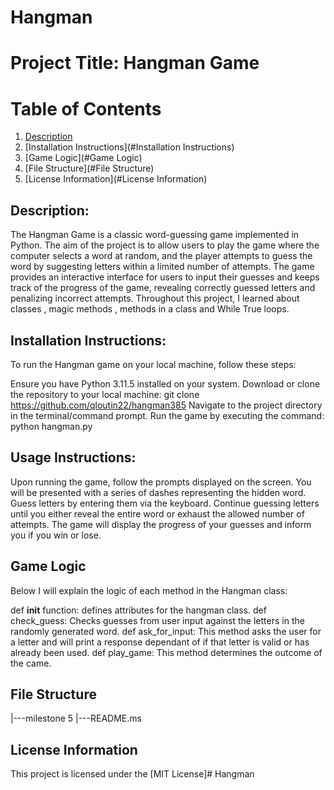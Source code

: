 # Hangman

<h1>Project Title: Hangman Game </h1>

# Table of Contents
1. [Description](#Description)
2. [Installation Instructions](#Installation Instructions)
3. [Game Logic](#Game Logic)
4. [File Structure](#File Structure)
5. [License Information](#License Information)




## Description:

The Hangman Game is a classic word-guessing game implemented in Python. The aim of the project is to allow users to play the game where the computer selects a word at random, and the player attempts to guess the word by suggesting letters within a limited number of attempts. The game provides an interactive interface for users to input their guesses and keeps track of the progress of the game, revealing correctly guessed letters and penalizing incorrect attempts. Throughout this project, I learned about classes , magic methods , methods in a class and While True loops.

## Installation Instructions:

To run the Hangman game on your local machine, follow these steps:

Ensure you have Python 3.11.5 installed on your system.
Download or clone the repository to your local machine: git clone https://github.com/qloutin22/hangman385
Navigate to the project directory in the terminal/command prompt.
Run the game by executing the command: python hangman.py

## Usage Instructions:

Upon running the game, follow the prompts displayed on the screen.
You will be presented with a series of dashes representing the hidden word.
Guess letters by entering them via the keyboard.
Continue guessing letters until you either reveal the entire word or exhaust the allowed number of attempts.
The game will display the progress of your guesses and inform you if you win or lose.

## Game Logic
Below I will explain the logic of each method in the Hangman class:

def __init__ function: defines attributes for the hangman class.
def check_guess: Checks guesses from user input against the letters in the randomly generated word.
def ask_for_input: This method asks the user for a letter and will print a response dependant of if that letter is valid or has already been used.
def play_game: This method determines the outcome of the came.

## File Structure
|---milestone 5
|---README.ms
## License Information
This project is licensed under the [MIT License]# Hangman
